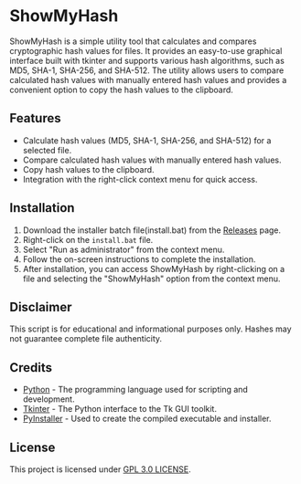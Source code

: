 # ShowMyHash

ShowMyHash is a simple utility tool that calculates and compares cryptographic hash values for files. It provides an easy-to-use graphical interface built with tkinter and supports various hash algorithms, such as MD5, SHA-1, SHA-256, and SHA-512. The utility allows users to compare calculated hash values with manually entered hash values and provides a convenient option to copy the hash values to the clipboard.

## Features

- Calculate hash values (MD5, SHA-1, SHA-256, and SHA-512) for a selected file.
- Compare calculated hash values with manually entered hash values.
- Copy hash values to the clipboard.
- Integration with the right-click context menu for quick access.
  
## Installation

1. Download the installer batch file(install.bat) from the [Releases](https://github.com/Conontron/ShowMyHash/releases) page.
2. Right-click on the `install.bat` file.
3. Select "Run as administrator" from the context menu. 
4. Follow the on-screen instructions to complete the installation.
5. After installation, you can access ShowMyHash by right-clicking on a file and selecting the "ShowMyHash" option from the context menu.
   
## Disclaimer

This script is for educational and informational purposes only. Hashes may not guarantee complete file authenticity.

## Credits

- [Python](https://www.python.org/) - The programming language used for scripting and development.
- [Tkinter](https://docs.python.org/3/library/tkinter.html) - The Python interface to the Tk GUI toolkit.
- [PyInstaller](https://www.pyinstaller.org/) - Used to create the compiled executable and installer.


## License

This project is licensed under [GPL 3.0 LICENSE](https://github.com/Conontron/ShowMyHash/blob/main/LICENSE).


